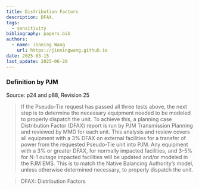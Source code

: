 ```yaml
---
title: Distribution Factors
description: DFAX.
tags:
  - sensitivity
bibliography: papers.bib
authors:
  - name: Jinning Wang
    url: https://jinningwang.github.io
date: 2025-03-15
last_update: 2025-06-20
---
```


### Definition by PJM

Source: <d-cite key="pjm2024m3a"></d-cite> p24 and p88, Revision 25

> If the Pseudo-Tie request has passed all three tests above, the next step is to determine the necessary equipment needed to be modeled to properly dispatch the unit. To achieve this, a planning case Distribution Factor (DFAX) report is run by PJM Transmission Planning and reviewed by MMD for each unit. This analysis and review covers all equipment with a 3% DFAX on external facilities for a transfer of power from the requested Pseudo-Tie unit into PJM. Any equipment with a 3% or greater DFAX, for normally impacted facilities, and 3-5% for N-1 outage impacted facilities will be updated and/or modeled in the PJM EMS. This is to match the Native Balancing Authority’s model, unless otherwise determined necessary, to properly dispatch the unit.

> DFAX: Distribution Factors
